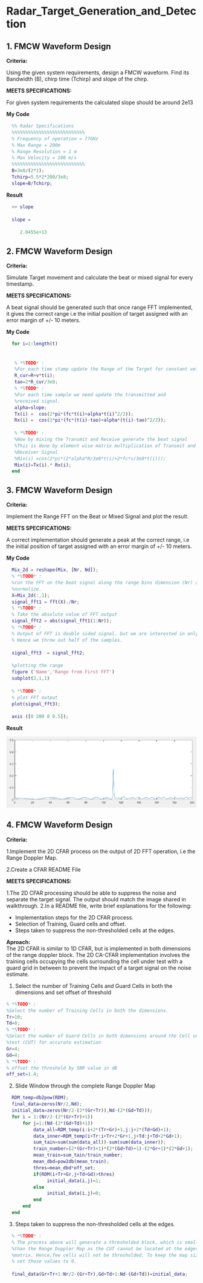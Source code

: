 # Radar_Target_Generation_and_Detection
## 1. FMCW Waveform Design
**Criteria:** 

Using the given system requirements, design a FMCW waveform. Find its Bandwidth (B), chirp time (Tchirp) and slope of the chirp.

**MEETS SPECIFICATIONS:**  

For given system requirements the calculated slope should be around 2e13 

**My Code**
 ```matlab
   %% Radar Specifications 
   %%%%%%%%%%%%%%%%%%%%%%%%%%%
   % Frequency of operation = 77GHz
   % Max Range = 200m
   % Range Resolution = 1 m
   % Max Velocity = 100 m/s
   %%%%%%%%%%%%%%%%%%%%%%%%%%%
   B=3e8/(2*1);
   Tchirp=5.5*2*200/3e8;
   slope=B/Tchirp;
   ```
**Result**
 ```matlab
   >> slope

   slope =

      2.0455e+13
 ```
## 2. FMCW Waveform Design
**Criteria:** 

Simulate Target movement and calculate the beat or mixed signal for every timestamp.

**MEETS SPECIFICATIONS:**  

A beat signal should be generated such that once range FFT implemented, it gives the correct range i.e the initial position of target assigned with an error margin of +/- 10 meters.

**My Code**
 ```matlab
   for i=1:length(t)         
    
    
    % *%TODO* :
    %For each time stamp update the Range of the Target for constant velocity. 
    R_cur=R+v*t(i);
    tao=2*R_cur/3e8;
    % *%TODO* :
    %For each time sample we need update the transmitted and
    %received signal. 
    alpha=slope;
    Tx(i) =  cos(2*pi*(fc*t(i)+alpha*t(i)^2/2));
    Rx(i) =  cos(2*pi*(fc*(t(i)-tao)+alpha*(t(i)-tao)^2/2));
    
    % *%TODO* :
    %Now by mixing the Transmit and Receive generate the beat signal
    %This is done by element wise matrix multiplication of Transmit and
    %Receiver Signal
    %Mix(i) =cos(2*pi*(2*alpha*R/3e8*t(i)+2*fc*v/3e8*t(i)));
    Mix(i)=Tx(i).* Rx(i);
   end
   ```


## 3. FMCW Waveform Design
**Criteria:** 

Implement the Range FFT on the Beat or Mixed Signal and plot the result.

**MEETS SPECIFICATIONS:**  

A correct implementation should generate a peak at the correct range, i.e the
initial position of target assigned with an error margin of +/- 10 meters.

**My Code**
 ```matlab
   Mix_2d = reshape(Mix, [Nr, Nd]);
   % *%TODO* :
   %run the FFT on the beat signal along the range bins dimension (Nr) and
   %normalize.
   X=Mix_2d(:,1);
   signal_fft1 = fft(X)./Nr;
   % *%TODO* :
   % Take the absolute value of FFT output
   signal_fft2 = abs(signal_fft1(1:Nr));
   % *%TODO* :
   % Output of FFT is double sided signal, but we are interested in only one side of the spectrum.
   % Hence we throw out half of the samples.

   signal_fft3  = signal_fft2;       

   %plotting the range
   figure ('Name','Range from First FFT')
   subplot(2,1,1)

   % *%TODO* :
   % plot FFT output 
   plot(signal_fft3);

   axis ([0 200 0 0.5]);
   ```
**Result**

![FFT1D](FFT1D.jpg)

## 4. FMCW Waveform Design
**Criteria:** 

1.Implement the 2D CFAR process on the output of 2D FFT operation, i.e the Range Doppler Map.

2.Create a CFAR README File

**MEETS SPECIFICATIONS:**  

1.The 2D CFAR processing should be able to suppress the noise and separate the target signal. The output should match the image shared in walkthrough.
2.In a README file, write brief explanations for the following:
- Implementation steps for the 2D CFAR process.
- Selection of Training, Guard cells and offset.
- Steps taken to suppress the non-thresholded cells at the edges.

**Aproach:**  
The 2D CFAR is similar to 1D CFAR, but is implemented in both dimensions of the range doppler block. The 2D CA-CFAR implementation involves the training cells occupying the cells surrounding the cell under test with a guard grid in between to prevent the impact of a target signal on the noise estimate.

   1. Select the number of Training Cells and Guard Cells in both the dimensions and set offset of threshold
   ```matlab
   % *%TODO* :
   %Select the number of Training Cells in both the dimensions.
   Tr=10;
   Td=8;
   % *%TODO* :
   %Select the number of Guard Cells in both dimensions around the Cell under 
   %test (CUT) for accurate estimation
   Gr=4;
   Gd=4;
   % *%TODO* :
   % offset the threshold by SNR value in dB
   off_set=1.4;
   ```
   2. Slide Window through the complete Range Doppler Map
   ```matlab
     RDM_temp=db2pow(RDM);
     final_data=zeros(Nr/2,Nd);
     initial_data=zeros(Nr/2-(2*(Gr+Tr)),Nd-(2*(Gd+Td)));
     for i = 1:(Nr/2-(2*(Gr+Tr)+1)) 
         for j=1:(Nd-(2*(Gd+Td)+1))
             data_all=RDM_temp(i:i+2*(Tr+Gr)+1,j:j+2*(Td+Gd)+1);
             data_inner=RDM_temp(i+Tr:i+Tr+2*Gr+1,j+Td:j+Td+2*Gd+1);
             sum_tain=sum(sum(data_all))-sum(sum(data_inner));
             train_number=(2*(Gr+Tr)+1)*(2*(Gd+Td)+1)-(2*Gr+1)*(2*Gd+1);
             mean_train=sum_tain/train_number;
             mean_dbd=pow2db(mean_train);
             thres=mean_dbd*off_set;
             if(RDM(i+Tr+Gr,j+Td+Gd)>thres)
                  initial_data(i,j)=1;
             else
                  initial_data(i,j)=0;
             end
         end      
     end
   ```
   3. Steps taken to suppress the non-thresholded cells at the edges.
   ```matlab
     % *%TODO* :
     % The process above will generate a thresholded block, which is smaller 
     %than the Range Doppler Map as the CUT cannot be located at the edges of
     %matrix. Hence,few cells will not be thresholded. To keep the map size same
     % set those values to 0. 
     
     final_data(Gr+Tr+1:Nr/2-(Gr+Tr),Gd+Td+1:Nd-(Gd+Td))=initial_data;
    
   ```
